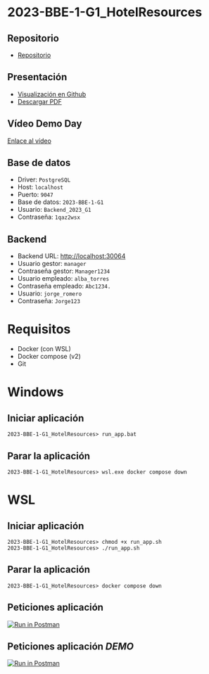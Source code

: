 # 2023-BBE-1-G1_HotelResources
## Repositorio
* [Repositorio](https://github.com/CampusDual/2023-BBE-1-G1_HotelResources)
## Presentación
* [Visualización en Github](https://github.com/CampusDual/2023-BBE-1-G1_HotelResources/blob/main/Presentaci%C3%B3n/G1%20Hotel%20Resources.pdf)
* [Descargar PDF](https://raw.github.com/CampusDual/2023-BBE-1-G1_HotelResources/main/Presentaci%C3%B3n/G1%20Hotel%20Resources.pdf)
## Vídeo Demo Day
[Enlace al vídeo](https://campusdual-my.sharepoint.com/:v:/p/info/EVea0EwTGC9CgTdxRYfiDFUBvz6sOU1KTslyuH1_a7CggA?e=YmiMgI&nav=eyJyZWZlcnJhbEluZm8iOnsicmVmZXJyYWxBcHAiOiJTdHJlYW1XZWJBcHAiLCJyZWZlcnJhbFZpZXciOiJTaGFyZURpYWxvZy1MaW5rIiwicmVmZXJyYWxBcHBQbGF0Zm9ybSI6IldlYiIsInJlZmVycmFsTW9kZSI6InZpZXcifX0%3D)
## Base de datos
* Driver: `PostgreSQL`
* Host: `localhost`
* Puerto: `9047`
* Base de datos: `2023-BBE-1-G1`
* Usuario: `Backend_2023_G1`
* Contraseña: `1qaz2wsx`
## Backend
* Backend URL: [http://localhost:30064](http://localhost:30064)
* Usuario gestor: `manager`
* Contraseña gestor: `Manager1234`
* Usuario empleado: `alba_torres`
* Contraseña empleado: `Abc1234.`
* Usuario: `jorge_romero`
* Contraseña: `Jorge123`

# Requisitos
* Docker (con WSL)
* Docker compose (v2)
* Git

# Windows
## Iniciar aplicación
```
2023-BBE-1-G1_HotelResources> run_app.bat
```
## Parar la aplicación
```
2023-BBE-1-G1_HotelResources> wsl.exe docker compose down
```

# WSL
## Iniciar aplicación
```
2023-BBE-1-G1_HotelResources> chmod +x run_app.sh
2023-BBE-1-G1_HotelResources> ./run_app.sh
```
## Parar la aplicación
```
2023-BBE-1-G1_HotelResources> docker compose down
```
## Peticiones aplicación
[![Run in Postman](https://run.pstmn.io/button.svg)](https://app.getpostman.com/run-collection/29381882-b75503a3-b7b1-4c0c-8ef6-3c04b7f180b7?action=collection%2Ffork&source=rip_markdown&collection-url=entityId%3D29381882-b75503a3-b7b1-4c0c-8ef6-3c04b7f180b7%26entityType%3Dcollection%26workspaceId%3D91970c3b-1c60-46cd-b8b6-20ae18eafa8b)
## Peticiones aplicación *DEMO*
[![Run in Postman](https://run.pstmn.io/button.svg)](https://app.getpostman.com/run-collection/29381882-3d0bde9f-cf25-4288-ae13-2e7a8d8da643?action=collection%2Ffork&source=rip_markdown&collection-url=entityId%3D29381882-3d0bde9f-cf25-4288-ae13-2e7a8d8da643%26entityType%3Dcollection%26workspaceId%3D91970c3b-1c60-46cd-b8b6-20ae18eafa8b)
